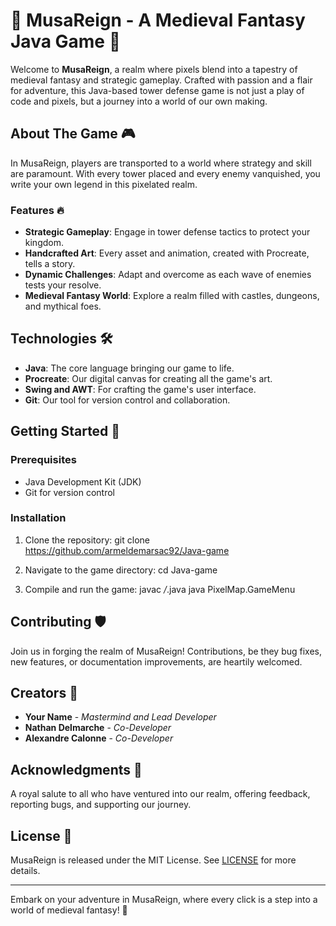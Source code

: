 # 🏰 MusaReign - A Medieval Fantasy Java Game 🐉

Welcome to **MusaReign**, a realm where pixels blend into a tapestry of medieval fantasy and strategic gameplay. Crafted with passion and a flair for adventure, this Java-based tower defense game is not just a play of code and pixels, but a journey into a world of our own making.

## About The Game 🎮

In MusaReign, players are transported to a world where strategy and skill are paramount. With every tower placed and every enemy vanquished, you write your own legend in this pixelated realm.

### Features 🔥

- **Strategic Gameplay**: Engage in tower defense tactics to protect your kingdom.
- **Handcrafted Art**: Every asset and animation, created with Procreate, tells a story.
- **Dynamic Challenges**: Adapt and overcome as each wave of enemies tests your resolve.
- **Medieval Fantasy World**: Explore a realm filled with castles, dungeons, and mythical foes.

## Technologies 🛠️

- **Java**: The core language bringing our game to life.
- **Procreate**: Our digital canvas for creating all the game's art.
- **Swing and AWT**: For crafting the game's user interface.
- **Git**: Our tool for version control and collaboration.

## Getting Started 🚀

### Prerequisites

- Java Development Kit (JDK)
- Git for version control

### Installation

1. Clone the repository:
git clone https://github.com/armeldemarsac92/Java-game

2. Navigate to the game directory:
cd Java-game

3. Compile and run the game:
javac */*.java
java PixelMap.GameMenu


## Contributing 🛡️

Join us in forging the realm of MusaReign! Contributions, be they bug fixes, new features, or documentation improvements, are heartily welcomed.

## Creators 🎨

- **Your Name** - _Mastermind and Lead Developer_
- **Nathan Delmarche** - _Co-Developer_
- **Alexandre Calonne** - _Co-Developer_

## Acknowledgments 🙏

A royal salute to all who have ventured into our realm, offering feedback, reporting bugs, and supporting our journey.

## License 📜

MusaReign is released under the MIT License. See [LICENSE](LICENSE) for more details.

---

Embark on your adventure in MusaReign, where every click is a step into a world of medieval fantasy! 🌟
